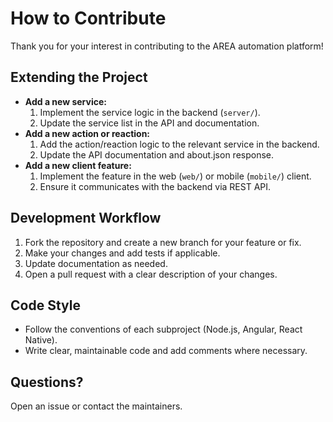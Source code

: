 # How to Contribute

Thank you for your interest in contributing to the AREA automation platform!

## Extending the Project
- **Add a new service:**
  1. Implement the service logic in the backend (`server/`).
  2. Update the service list in the API and documentation.
- **Add a new action or reaction:**
  1. Add the action/reaction logic to the relevant service in the backend.
  2. Update the API documentation and about.json response.
- **Add a new client feature:**
  1. Implement the feature in the web (`web/`) or mobile (`mobile/`) client.
  2. Ensure it communicates with the backend via REST API.

## Development Workflow
1. Fork the repository and create a new branch for your feature or fix.
2. Make your changes and add tests if applicable.
3. Update documentation as needed.
4. Open a pull request with a clear description of your changes.

## Code Style
- Follow the conventions of each subproject (Node.js, Angular, React Native).
- Write clear, maintainable code and add comments where necessary.

## Questions?
Open an issue or contact the maintainers.

